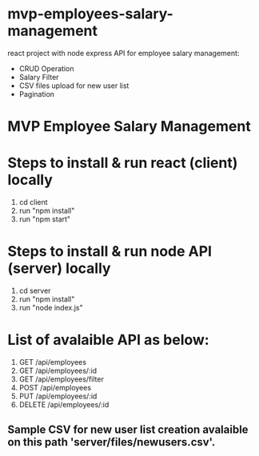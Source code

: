 # mvp-employees-salary-management
react project with node express API for employee salary management:
- CRUD Operation
- Salary Filter
- CSV files upload for new user list
- Pagination

# MVP Employee Salary Management

# Steps to install & run react (client) locally

1. cd client
2. run "npm install"
3. run "npm start"

# Steps to install & run node API (server) locally

1. cd server
2. run "npm install"
3. run "node index.js"

# List of avalaible API as below:

1. GET /api/employees
2. GET /api/employees/:id
3. GET /api/employees/filter
4. POST /api/employees
5. PUT /api/employees/:id
6. DELETE /api/employees/:id

## Sample CSV for new user list creation avalaible on this path 'server/files/newusers.csv'.
